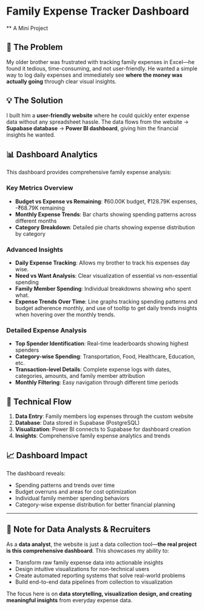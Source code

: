 # **Family Expense Tracker Dashboard**
** A Mini Project
## **🎯 The Problem**

My older brother was frustrated with tracking family expenses in Excel—he found it tedious, time-consuming, and not user-friendly. He wanted a simple way to log daily expenses and immediately see **where the money was actually going** through clear visual insights.

## **💡 The Solution**

I built him a **user-friendly website** where he could quickly enter expense data without any spreadsheet hassle. The data flows from the website → **Supabase database** → **Power BI dashboard**, giving him the financial insights he wanted.

## **📊 Dashboard Analytics**

This dashboard provides comprehensive family expense analysis:

### **Key Metrics Overview**
- **Budget vs Expense vs Remaining**: ₹60.00K budget, ₹128.79K expenses, -₹68.79K remaining
- **Monthly Expense Trends**: Bar charts showing spending patterns across different months
- **Category Breakdown**: Detailed pie charts showing expense distribution by category

### **Advanced Insights**
- **Daily Expense Tracking**: Allows my brother to track his expenses day wise.
- **Need vs Want Analysis**: Clear visualization of essential vs non-essential spending
- **Family Member Spending**: Individual breakdowns showing who spent what.
- **Expense Trends Over Time**: Line graphs tracking spending patterns and budget adherence monthly, and use of tooltip to get daily trends insights when hovering over the monthly trends.

### **Detailed Expense Analysis**
- **Top Spender Identification**: Real-time leaderboards showing highest spenders
- **Category-wise Spending**: Transportation, Food, Healthcare, Education, etc.
- **Transaction-level Details**: Complete expense logs with dates, categories, amounts, and family member attribution
- **Monthly Filtering**: Easy navigation through different time periods

## **🔧 Technical Flow**

1. **Data Entry**: Family members log expenses through the custom website
2. **Database**: Data stored in Supabase (PostgreSQL)  
3. **Visualization**: Power BI connects to Supabase for dashboard creation
4. **Insights**: Comprehensive family expense analytics and trends

## **📈 Dashboard Impact**

The dashboard reveals:
- Spending patterns and trends over time
- Budget overruns and areas for cost optimization
- Individual family member spending behaviors
- Category-wise expense distribution for better financial planning

---

## **📝 Note for Data Analysts & Recruiters**

As a **data analyst**, the website is just a data collection tool—**the real project is this comprehensive dashboard**. This showcases my ability to:

- Transform raw family expense data into actionable insights
- Design intuitive visualizations for non-technical users
- Create automated reporting systems that solve real-world problems
- Build end-to-end data pipelines from collection to visualization

The focus here is on **data storytelling, visualization design, and creating meaningful insights** from everyday expense data.
